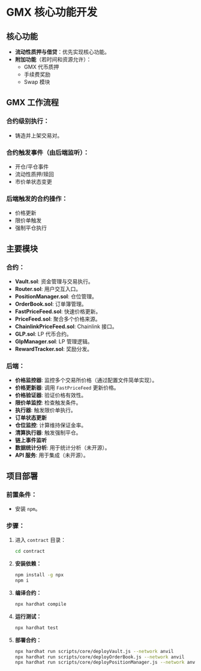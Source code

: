 # GMX 核心功能开发

## 核心功能
- **流动性质押与借贷**：优先实现核心功能。
- **附加功能**（若时间和资源允许）：
  - GMX 代币质押
  - 手续费奖励
  - Swap 模块

## GMX 工作流程
### 合约级别执行：
- 铸造并上架交易对。

### 合约触发事件（由后端监听）：
- 开仓/平仓事件
- 流动性质押/赎回
- 市价单状态变更

### 后端触发的合约操作：
- 价格更新
- 限价单触发
- 强制平仓执行

## 主要模块
### 合约：
- **Vault.sol**: 资金管理与交易执行。
- **Router.sol**: 用户交互入口。
- **PositionManager.sol**: 仓位管理。
- **OrderBook.sol**: 订单簿管理。
- **FastPriceFeed.sol**: 快速价格更新。
- **PriceFeed.sol**: 聚合多个价格来源。
- **ChainlinkPriceFeed.sol**: Chainlink 接口。
- **GLP.sol**: LP 代币合约。
- **GlpManager.sol**: LP 管理逻辑。
- **RewardTracker.sol**: 奖励分发。

### 后端：
- **价格监控器**: 监控多个交易所价格（通过配置文件简单实现）。
- **价格更新器**: 调用 `FastPriceFeed` 更新价格。
- **价格验证器**: 验证价格有效性。
- **限价单监控**: 检查触发条件。
- **执行器**: 触发限价单执行。
- **订单状态更新**
- **仓位监控**: 计算维持保证金率。
- **清算执行器**: 触发强制平仓。
- **链上事件监听**
- **数据统计分析**: 用于统计分析（未开源）。
- **API 服务**: 用于集成（未开源）。

## 项目部署
### 前置条件：
- 安装 `npm`。

### 步骤：
1. 进入 `contract` 目录：
   ```bash
   cd contract
   ```

2. **安装依赖：**
   ```bash
   npm install -g npx
   npm i
   ```

3. **编译合约：**
   ```bash
   npx hardhat compile
   ```

4. **运行测试：**
   ```bash
   npx hardhat test
   ```

5. **部署合约：**
   ```bash
   npx hardhat run scripts/core/deployVault.js --network anvil
   npx hardhat run scripts/core/deployOrderBook.js --network anvil
   npx hardhat run scripts/core/deployPositionManager.js --network anvil
   ```

